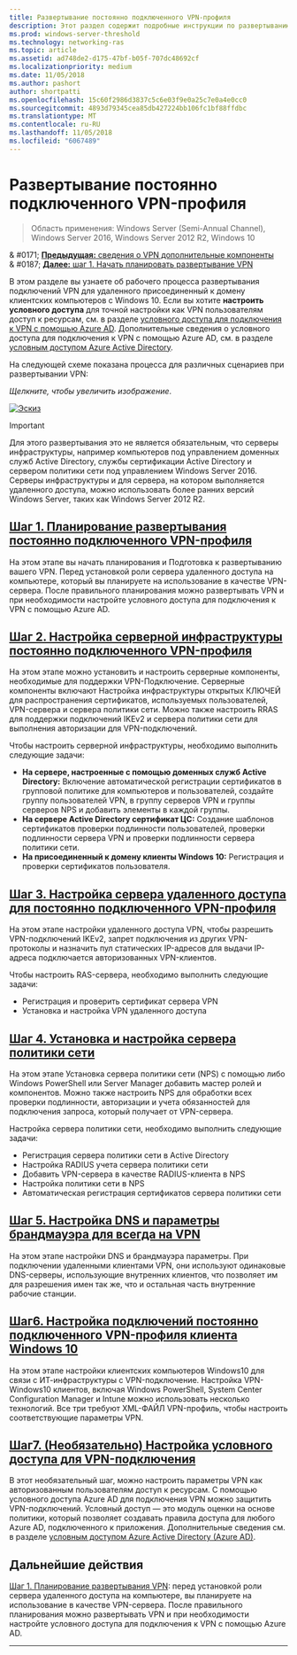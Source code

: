 ```yaml
---
title: Развертывание постоянно подключенного VPN-профиля
description: Этот раздел содержит подробные инструкции по развертыванию VPN в Windows Server 2016.
ms.prod: windows-server-threshold
ms.technology: networking-ras
ms.topic: article
ms.assetid: ad748de2-d175-47bf-b05f-707dc48692cf
ms.localizationpriority: medium
ms.date: 11/05/2018
ms.author: pashort
author: shortpatti
ms.openlocfilehash: 15c60f2986d3837c5c6e03f9e0a25c7e0a4e0cc0
ms.sourcegitcommit: 4893d79345cea85db427224bb106fc1bf88ffdbc
ms.translationtype: MT
ms.contentlocale: ru-RU
ms.lasthandoff: 11/05/2018
ms.locfileid: "6067489"
---
```

# Развертывание постоянно подключенного VPN-профиля

>Область применения: Windows Server (Semi-Annual Channel), Windows Server 2016, Windows Server 2012 R2, Windows 10

& #0171; [ **Предыдущая:** сведения о VPN дополнительные компоненты](always-on-vpn-adv-options.md)<br>
& #0187; [ **Далее:** шаг 1. Начать планировать развертывание VPN](always-on-vpn-deploy-planning.md)

В этом разделе вы узнаете об рабочего процесса развертывания подключений VPN для удаленного присоединенный к домену клиентских компьютеров с Windows 10. Если вы хотите **настроить условного доступа** для точной настройки как VPN пользователям доступ к ресурсам, см. в разделе [условного доступа для подключения к VPN с помощью Azure AD](../../ad-ca-vpn-connectivity-windows10.md). Дополнительные сведения о условного доступа для подключения к VPN с помощью Azure AD, см. в разделе [условным доступом Azure Active Directory](https://docs.microsoft.com/azure/active-directory/active-directory-conditional-access-azure-portal). 


На следующей схеме показана процесса для различных сценариев при развертывании VPN: 

_Щелкните, чтобы увеличить изображение_.

<a href="../../../../media/Always-On-Vpn/always-on-vpn-deployment-workflow.png" alt="Full-sized view of the Always On VPN deployment workflow" target="_blank">![Эскиз](../../../../media/Always-On-Vpn/always-on-vpn-deployment-workflow-sm.png)
</a> 

>[!IMPORTANT]
>Для этого развертывания это не является обязательным, что серверы инфраструктуры, например компьютеров под управлением доменных служб Active Directory, службы сертификации Active Directory и сервером политики сети под управлением Windows Server 2016. Серверы инфраструктуры и для сервера, на котором выполняется удаленного доступа, можно использовать более ранних версий Windows Server, таких как Windows Server 2012 R2.

## [Шаг 1. Планирование развертывания постоянно подключенного VPN-профиля](always-on-vpn-deploy-planning.md)

На этом этапе вы начать планирования и Подготовка к развертыванию вашего VPN. Перед установкой роли сервера удаленного доступа на компьютере, который вы планируете на использование в качестве VPN-сервера. После правильного планирования можно развертывать VPN и при необходимости настройте условного доступа для подключения к VPN с помощью Azure AD.

## [Шаг 2. Настройка серверной инфраструктуры постоянно подключенного VPN-профиля](vpn-deploy-server-infrastructure.md)

На этом этапе можно установить и настроить серверные компоненты, необходимые для поддержки VPN-Подключение. Серверные компоненты включают Настройка инфраструктуры открытых КЛЮЧЕЙ для распространения сертификатов, используемых пользователей, VPN-сервера и сервера политики сети.  Можно также настроить RRAS для поддержки подключений IKEv2 и сервера политики сети для выполнения авторизации для VPN-подключений.

Чтобы настроить серверной инфраструктуры, необходимо выполнить следующие задачи:
- **На сервере, настроенные с помощью доменных служб Active Directory:** Включение автоматической регистрации сертификатов в групповой политике для компьютеров и пользователей, создайте группу пользователей VPN, в группу серверов VPN и группы серверов NPS и добавить элементы в каждой группы.
- **На сервере Active Directory сертификат ЦС:** Создание шаблонов сертификатов проверки подлинности пользователей, проверки подлинности сервера VPN и проверки подлинности сервера политики сети.
- **На присоединенный к домену клиенты Windows 10:** Регистрация и проверки сертификатов пользователя.

## [Шаг 3. Настройка сервера удаленного доступа для постоянно подключенного VPN-профиля](vpn-deploy-ras.md)

На этом этапе настройки удаленного доступа VPN, чтобы разрешить VPN-подключений IKEv2, запрет подключения из других VPN-протоколы и назначить пул статических IP-адресов для выдачи IP-адреса подключается авторизованных VPN-клиентов.

Чтобы настроить RAS-сервера, необходимо выполнить следующие задачи:
- Регистрация и проверить сертификат сервера VPN
- Установка и настройка VPN удаленного доступа

## [Шаг 4. Установка и настройка сервера политики сети](vpn-deploy-nps.md)

На этом этапе Установка сервера политики сети (NPS) с помощью либо Windows PowerShell или Server Manager добавить мастер ролей и компонентов. Можно также настроить NPS для обработки всех проверки подлинности, авторизации и учета обязанностей для подключения запроса, который получает от VPN-сервера.

Настройка сервера политики сети, необходимо выполнить следующие задачи:
- Регистрация сервера политики сети в Active Directory
- Настройка RADIUS учета сервера политики сети
- Добавить VPN-сервера в качестве RADIUS-клиента в NPS
- Настройка политики сети в NPS
- Автоматическая регистрация сертификатов сервера политики сети

## [Шаг 5. Настройка DNS и параметры брандмауэра для всегда на VPN](vpn-deploy-dns-firewall.md)

На этом этапе настройки DNS и брандмауэра параметры. При подключении удаленными клиентами VPN, они используют одинаковые DNS-серверы, использующие внутренних клиентов, что позволяет им для разрешения имен так же, что и остальная часть внутренние рабочие станции. 

## [Шаг6. Настройка подключений постоянно подключенного VPN-профиля клиента Windows 10](vpn-deploy-client-vpn-connections.md)

На этом этапе настройки клиентских компьютеров Windows10 для связи с ИТ-инфраструктуры с VPN-подключение. Настройка VPN-Windows10 клиентов, включая Windows PowerShell, System Center Configuration Manager и Intune можно использовать несколько технологий. Все три требуют XML-ФАЙЛ VPN-профиль, чтобы настроить соответствующие параметры VPN. 

## [Шаг7. (Необязательно) Настройка условного доступа для VPN-подключения](../../ad-ca-vpn-connectivity-windows10.md) 
В этот необязательный шаг, можно настроить параметры VPN как авторизованным пользователям доступ к ресурсам. С помощью условного доступа Azure AD для подключения VPN можно защитить VPN-подключений. Условный доступ — это модуль оценки на основе политики, который позволяет создавать правила доступа для любого Azure AD, подключенного к приложения. Дополнительные сведения см. в разделе [условным доступом Azure Active Directory (Azure AD)](https://docs.microsoft.com/azure/active-directory/active-directory-conditional-access-azure-portal).


## Дальнейшие действия
[Шаг 1. Планирование развертывания VPN](always-on-vpn-deploy-planning.md): перед установкой роли сервера удаленного доступа на компьютере, вы планируете на использование в качестве VPN-сервера. После правильного планирования можно развертывать VPN и при необходимости настройте условного доступа для подключения к VPN с помощью Azure AD.  



---